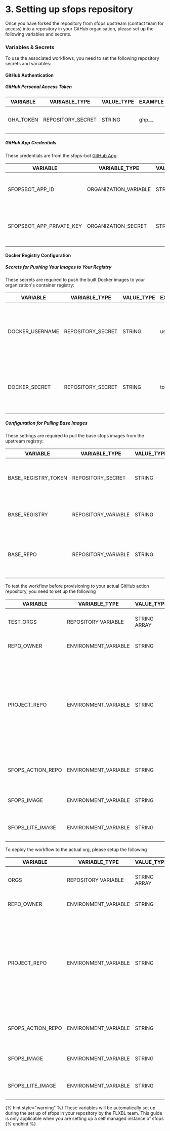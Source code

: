 # 3. Setting up sfops repository

Once you have forked the repository from sfops upstream (contact team for access) into a repository in your GitHub organisation, please set up the following variables and secrets.

### Variables & Secrets

To use the associated workflows, you need to set the following repository secrets and variables:

#### GitHub Authentication

##### GitHub Personal Access Token

| VARIABLE  | VARIABLE_TYPE     | VALUE_TYPE | EXAMPLE | Comments                                                             |
|-----------|-------------------|------------|---------|----------------------------------------------------------------------|
| GHA_TOKEN | REPOSITORY_SECRET | STRING     | ghp_... | The GitHub PAT created in [Prerequisites](./README.md#prerequisites) |

##### GitHub App Credentials

These credentials are from the sfops-bot [GitHub App](./github-app.md):

| VARIABLE                 | VARIABLE_TYPE         | VALUE_TYPE | EXAMPLE           | Comments                                                             |
|--------------------------|-----------------------|------------|-------------------|----------------------------------------------------------------------|
| SFOPSBOT_APP_ID          | ORGANIZATION_VARIABLE | STRING     | 1768214           | The App ID from your GitHub App settings page                        |
| SFOPSBOT_APP_PRIVATE_KEY | ORGANIZATION_SECRET   | STRING     | -----BEGIN RSA... | The entire contents of the .pem file downloaded from your GitHub App |

#### Docker Registry Configuration

##### Secrets for Pushing Your Images to Your Registry

These secrets are required to push the built Docker images to your organization's container registry:

| VARIABLE        | VARIABLE_TYPE     | VALUE_TYPE | EXAMPLE  | Comments                                                                    |
|-----------------|-------------------|------------|----------|-----------------------------------------------------------------------------|
| DOCKER_USERNAME | REPOSITORY_SECRET | STRING     | username | The username of the account to push your built docker images into ghcr.io   |
| DOCKER_SECRET   | REPOSITORY_SECRET | STRING     | token    | PAT token that will allow the action to push your built packages to ghcr.io |

##### Configuration for Pulling Base Images

These settings are required to pull the base sfops images from the upstream registry:

| VARIABLE            | VARIABLE_TYPE       | VALUE_TYPE | EXAMPLE         | Comments                                                                     |
|---------------------|---------------------|------------|-----------------|------------------------------------------------------------------------------|
| BASE_REGISTRY_TOKEN | REPOSITORY_SECRET   | STRING     | token           | Token for authenticating to the base image registry (ghcr.io)                |
| BASE_REGISTRY       | REPOSITORY_VARIABLE | STRING     | source.flxbl.io | The base registry where docker images are pulled from                        |
| BASE_REPO           | REPOSITORY_VARIABLE | STRING     | flxbl           | The base repository in the registry from where the sfp images are downloaded |

To test the workflow before provisioning to your actual GitHub action repository, you need to set up the following

| VARIABLE            | VARIABLE\_TYPE        | VALUE\_TYPE  | EXAMPLE                                    | Comments                                                                                                                                  |
|---------------------|-----------------------|--------------|--------------------------------------------|-------------------------------------------------------------------------------------------------------------------------------------------|
| TEST\_ORGS          | REPOSITORY VARIABLE   | STRING ARRAY | \['flxbl']                                 | Should be the name of the environment                                                                                                     |
| REPO\_OWNER         | ENVIRONMENT\_VARIABLE | STRING       | \<your\_org\_name>                         | Name of the github organisation                                                                                                           |
| PROJECT\_REPO       | ENVIRONMENT\_VARIABLE | STRING       | sf-test-repo                               | These variables should be created within the environment variable named in TEST\_ORGS The Project where this action would be invoked from |
| SFOPS\_ACTION\_REPO | ENVIRONMENT\_VARIABLE | STRING       | sfops-gh-actions-test                      | The repository that contains the actions                                                                                                  |
| SFOPS\_IMAGE        | ENVIRONMENT\_VARIABLE | STRING       | ghcr.io/flxbl-io/\<your\_org>:development  | The image to be used along with the tag                                                                                                   |
| SFOPS\_LITE\_IMAGE  | ENVIRONMENT\_VARIABLE | STRING       | ghcr.io/\<your-org>/sfops-lite:development | The lite image to be used along with the tag                                                                                              |

To deploy the workflow to the actual org, please setup the following

| VARIABLE            | VARIABLE\_TYPE        | VALUE\_TYPE  | EXAMPLE                                | Comments                                                                                                                                  |
|---------------------|-----------------------|--------------|----------------------------------------|-------------------------------------------------------------------------------------------------------------------------------------------|
| ORGS                | REPOSITORY VARIABLE   | STRING ARRAY | \['super-org']                         | Should be the name of the environment                                                                                                     |
| REPO\_OWNER         | ENVIRONMENT\_VARIABLE | STRING       | \<your\_org\_name>                     | Name of the github organisation                                                                                                           |
| PROJECT\_REPO       | ENVIRONMENT\_VARIABLE | STRING       | sf-core                                | These variables should be created within the environment variable named in TEST\_ORGS The Project where this action would be invoked from |
| SFOPS\_ACTION\_REPO | ENVIRONMENT\_VARIABLE | STRING       | sfops-gh-actions                       | The repository that contains the actions                                                                                                  |
| SFOPS\_IMAGE        | ENVIRONMENT\_VARIABLE | STRING       | ghcr.io/\<your\_org>/sfops:latest      | The image to be used along with the tag                                                                                                   |
| SFOPS\_LITE\_IMAGE  | ENVIRONMENT\_VARIABLE | STRING       | ghcr.io/\<your\_org>/sfops-lite:latest | The lite image to be used along with the tag                                                                                              |

{% hint style="warning" %}
These variables will be automatically set up during the set up of sfops in your repository by the FLXBL team. This guide is only applicable when you are setting up a self managed instance of sfops
{% endhint %}
